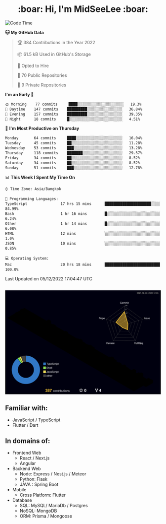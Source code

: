 <h1 align="center"> :boar: Hi, I'm MidSeeLee :boar:</h1>
 
<!--START_SECTION:waka-->
![Code Time](http://img.shields.io/badge/Code%20Time-20%20hrs%2018%20mins-blue)

**🐱 My GitHub Data** 

> 🏆 384 Contributions in the Year 2022
 > 
> 📦 61.5 kB Used in GitHub's Storage 
 > 
> 💼 Opted to Hire
 > 
> 📜 70 Public Repositories 
 > 
> 🔑 9 Private Repositories  
 > 
**I'm an Early 🐤** 

```text
🌞 Morning    77 commits     ████░░░░░░░░░░░░░░░░░░░░░   19.3% 
🌆 Daytime    147 commits    █████████░░░░░░░░░░░░░░░░   36.84% 
🌃 Evening    157 commits    █████████░░░░░░░░░░░░░░░░   39.35% 
🌙 Night      18 commits     █░░░░░░░░░░░░░░░░░░░░░░░░   4.51%

```
📅 **I'm Most Productive on Thursday** 

```text
Monday       64 commits     ████░░░░░░░░░░░░░░░░░░░░░   16.04% 
Tuesday      45 commits     ██░░░░░░░░░░░░░░░░░░░░░░░   11.28% 
Wednesday    53 commits     ███░░░░░░░░░░░░░░░░░░░░░░   13.28% 
Thursday     118 commits    ███████░░░░░░░░░░░░░░░░░░   29.57% 
Friday       34 commits     ██░░░░░░░░░░░░░░░░░░░░░░░   8.52% 
Saturday     34 commits     ██░░░░░░░░░░░░░░░░░░░░░░░   8.52% 
Sunday       51 commits     ███░░░░░░░░░░░░░░░░░░░░░░   12.78%

```


📊 **This Week I Spent My Time On** 

```text
⌚︎ Time Zone: Asia/Bangkok

💬 Programming Languages: 
TypeScript               17 hrs 15 mins      █████████████████████░░░░   84.99% 
Bash                     1 hr 16 mins        █░░░░░░░░░░░░░░░░░░░░░░░░   6.24% 
Other                    1 hr 14 mins        █░░░░░░░░░░░░░░░░░░░░░░░░   6.08% 
HTML                     12 mins             ░░░░░░░░░░░░░░░░░░░░░░░░░   1.0% 
JSON                     10 mins             ░░░░░░░░░░░░░░░░░░░░░░░░░   0.85%

💻 Operating System: 
Mac                      20 hrs 18 mins      █████████████████████████   100.0%

```


 Last Updated on 05/12/2022 17:04:47 UTC
<!--END_SECTION:waka-->

##

![](./profile-3d-contrib/profile-night-rainbow.svg)

## Familiar with:
- JavaScript / TypeScript
- Flutter / Dart

## In domains of:
- Frontend Web
  - React / Next.js
  - Angular
- Backend Web
  - Node: Express / Nest.js / Meteor
  - Python: Flask
  - JAVA : Spring Boot
- Mobile
  - Cross Platform: Flutter
- Database
  - SQL: MySQL/ MariaDb / Postgres
  - NoSQL: MongoDB
  - ORM: Prisma / Mongoose

